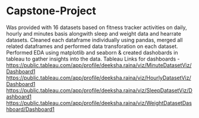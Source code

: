 # Capstone-Project
Was provided with 16 datasets based on fitness tracker activities on daily, hourly and minutes basis alongwith sleep and weight data and hearrate datasets. 
Cleaned each dataframe individually using pandas, merged all related dataframes and performed data transforation on each dataset. Performed EDA using matplotlib and seaborn & created dashobards in tableau to gather insights into the data. 
Tableau Links for dashboards - 
https://public.tableau.com/app/profile/deeksha.raina/viz/MinuteDatasetViz/Dashboard1
https://public.tableau.com/app/profile/deeksha.raina/viz/HourlyDatasetViz/Dashboard1
https://public.tableau.com/app/profile/deeksha.raina/viz/SleepDatasetViz/Dashboard1
https://public.tableau.com/app/profile/deeksha.raina/viz/WeightDatasetDashboard/Dashboard1



